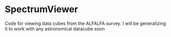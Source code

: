 # SpectrumViewer
Code for viewing data cubes from the ALFALFA survey. I will be generalizing it to work with any astronomical datacube soon
